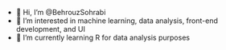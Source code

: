 - 👋 Hi, I’m @BehrouzSohrabi
- 👀 I’m interested in machine learning, data analysis, front-end development, and UI
- 🌱 I’m currently learning R for data analysis purposes
